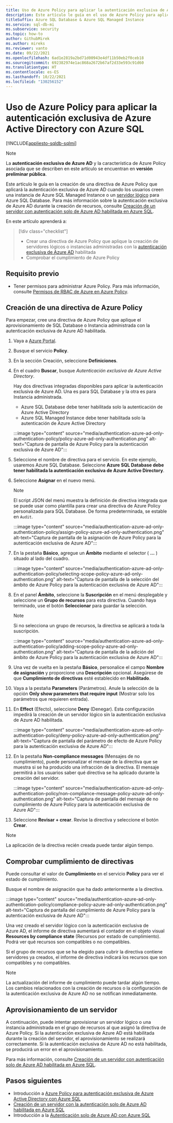 ```yaml
---
title: Uso de Azure Policy para aplicar la autenticación exclusiva de Azure Active Directory
description: Este artículo le guía en el uso de Azure Policy para aplicar la autenticación exclusiva de Azure Active Directory (Azure AD) con Azure SQL Database y Azure SQL Managed Instance.
titleSuffix: Azure SQL Database & Azure SQL Managed Instance
ms.service: sql-db-mi
ms.subservice: security
ms.topic: how-to
author: GithubMirek
ms.author: mireks
ms.reviewer: vanto
ms.date: 09/22/2021
ms.openlocfilehash: 6ad1e2819a2bd71d00943e4df11b50eb2f0ceb18
ms.sourcegitcommit: 692382974e1ac868a2672b67af2d33e593c91d60
ms.translationtype: HT
ms.contentlocale: es-ES
ms.lasthandoff: 10/22/2021
ms.locfileid: "130256152"
---
```

# <a name="using-azure-policy-to-enforce-azure-active-directory-only-authentication-with-azure-sql"></a>Uso de Azure Policy para aplicar la autenticación exclusiva de Azure Active Directory con Azure SQL

[!INCLUDE[appliesto-sqldb-sqlmi](../includes/appliesto-sqldb-sqlmi.md)]

> [!NOTE]
> La **autenticación exclusiva de Azure AD** y la característica de Azure Policy asociada que se describen en este artículo se encuentran en **versión preliminar pública**. 

Este artículo le guía en la creación de una directiva de Azure Policy que aplicará la autenticación exclusiva de Azure AD cuando los usuarios creen una instancia de Azure SQL Managed Instance o un [servidor lógico](logical-servers.md) para Azure SQL Database. Para más información sobre la autenticación exclusiva de Azure AD durante la creación de recursos, consulte [Creación de un servidor con autenticación solo de Azure AD habilitada en Azure SQL](authentication-azure-ad-only-authentication-create-server.md).

En este artículo aprenderá a:

> [!div class="checklist"]
> - Crear una directiva de Azure Policy que aplique la creación de servidores lógicos o instancias administradas con la [autenticación exclusiva de Azure AD](authentication-azure-ad-only-authentication.md) habilitada
> - Comprobar el cumplimiento de Azure Policy

## <a name="prerequisite"></a>Requisito previo

- Tener permisos para administrar Azure Policy. Para más información, consulte [Permisos de RBAC de Azure en Azure Policy](../../governance/policy/overview.md#azure-rbac-permissions-in-azure-policy).

## <a name="create-an-azure-policy"></a>Creación de una directiva de Azure Policy

Para empezar, cree una directiva de Azure Policy que aplique el aprovisionamiento de SQL Database o Instancia administrada con la autenticación exclusiva de Azure AD habilitada.

1. Vaya a [Azure Portal](https://portal.azure.com).
1. Busque el servicio **Policy**.
1. En la sección Creación, seleccione **Definiciones**.
1. En el cuadro **Buscar**, busque *Autenticación exclusiva de Azure Active Directory*.

   Hay dos directivas integradas disponibles para aplicar la autenticación exclusiva de Azure AD. Una es para SQL Database y la otra es para Instancia administrada.

   - Azure SQL Database debe tener habilitada solo la autenticación de Azure Active Directory
   - Azure SQL Managed Instance debe tener habilitada solo la autenticación de Azure Active Directory

   :::image type="content" source="media/authentication-azure-ad-only-authentication-policy/policy-azure-ad-only-authentication.png" alt-text="Captura de pantalla de Azure Policy para la autenticación exclusiva de Azure AD":::

1. Seleccione el nombre de directiva para el servicio. En este ejemplo, usaremos Azure SQL Database. Seleccione **Azure SQL Database debe tener habilitada la autenticación exclusiva de Azure Active Directory**.
1. Seleccione **Asignar** en el nuevo menú.

   > [!NOTE]
   > El script JSON del menú muestra la definición de directiva integrada que se puede usar como plantilla para crear una directiva de Azure Policy personalizada para SQL Database. De forma predeterminada, se estable en `Audit`.

   :::image type="content" source="media/authentication-azure-ad-only-authentication-policy/assign-policy-azure-ad-only-authentication.png" alt-text="Captura de pantalla de la asignación de Azure Policy para la autenticación exclusiva de Azure AD":::

1. En la pestaña **Básico**, agregue un **Ámbito** mediante el selector ( **...** ) situado al lado del cuadro.

   :::image type="content" source="media/authentication-azure-ad-only-authentication-policy/selecting-scope-policy-azure-ad-only-authentication.png" alt-text="Captura de pantalla de la selección del ámbito de Azure Policy para la autenticación exclusiva de Azure AD":::

1. En el panel **Ámbito**, seleccione la **Suscripción** en el menú desplegable y seleccione un **Grupo de recursos** para esta directiva. Cuando haya terminado, use el botón **Seleccionar** para guardar la selección.

   > [!NOTE]
   > Si no selecciona un grupo de recursos, la directiva se aplicará a toda la suscripción.

   :::image type="content" source="media/authentication-azure-ad-only-authentication-policy/adding-scope-policy-azure-ad-only-authentication.png" alt-text="Captura de pantalla de la adición del ámbito de Azure Policy para la autenticación exclusiva de Azure AD":::

1. Una vez de vuelta en la pestaña **Básico**, personalice el campo **Nombre de asignación** y proporcione una **Descripción** opcional. Asegúrese de que **Cumplimiento de directivas** esté establecido en **Habilitado**.
1. Vaya a la pestaña **Parameters** (Parámetros). Anule la selección de la opción **Only show parameters that require input** (Mostrar solo los parámetros que requieren entrada).
1. En **Effect** (Efecto), seleccione **Deny** (Denegar). Esta configuración impedirá la creación de un servidor lógico sin la autenticación exclusiva de Azure AD habilitada.

   :::image type="content" source="media/authentication-azure-ad-only-authentication-policy/deny-policy-azure-ad-only-authentication.png" alt-text="Captura de pantalla del parámetro de efecto de Azure Policy para la autenticación exclusiva de Azure AD":::

1. En la pestaña **Non-compliance messages** (Mensajes de no cumplimiento), puede personalizar el mensaje de la directiva que se muestra si se ha producido una infracción de la directiva. El mensaje permitirá a los usuarios saber qué directiva se ha aplicado durante la creación del servidor.

   :::image type="content" source="media/authentication-azure-ad-only-authentication-policy/non-compliance-message-policy-azure-ad-only-authentication.png" alt-text="Captura de pantalla del mensaje de no cumplimiento de Azure Policy para la autenticación exclusiva de Azure AD":::

1. Seleccione **Revisar + crear**. Revise la directiva y seleccione el botón **Crear**.

> [!NOTE]
> La aplicación de la directiva recién creada puede tardar algún tiempo.

## <a name="check-policy-compliance"></a>Comprobar cumplimiento de directivas

Puede consultar el valor de **Cumplimiento** en el servicio **Policy** para ver el estado de cumplimiento.

Busque el nombre de asignación que ha dado anteriormente a la directiva.

:::image type="content" source="media/authentication-azure-ad-only-authentication-policy/compliance-policy-azure-ad-only-authentication.png" alt-text="Captura de pantalla del cumplimiento de Azure Policy para la autenticación exclusiva de Azure AD":::

Una vez creado el servidor lógico con la autenticación exclusiva de Azure AD, el informe de directiva aumentará el contador en el objeto visual **Resources by compliance state** (Recursos por estado de cumplimiento). Podrá ver qué recursos son compatibles o no compatibles.

Si el grupo de recursos que se ha elegido para cubrir la directiva contiene servidores ya creados, el informe de directiva indicará los recursos que son compatibles y no compatibles.

> [!NOTE]
> La actualización del informe de cumplimiento puede tardar algún tiempo. Los cambios relacionados con la creación de recursos o la configuración de la autenticación exclusiva de Azure AD no se notifican inmediatamente.    

## <a name="provision-a-server"></a>Aprovisionamiento de un servidor

A continuación, puede intentar aprovisionar un servidor lógico o una instancia administrada en el grupo de recursos al que asignó la directiva de Azure Policy. Si la autenticación exclusiva de Azure AD está habilitada durante la creación del servidor, el aprovisionamiento se realizará correctamente. Si la autenticación exclusiva de Azure AD no está habilitada, se producirá un error en el aprovisionamiento.

Para más información, consulte [Creación de un servidor con autenticación solo de Azure AD habilitada en Azure SQL](authentication-azure-ad-only-authentication-create-server.md).

## <a name="next-steps"></a>Pasos siguientes

- Introducción a [Azure Policy para autenticación exclusiva de Azure Active Directory con Azure SQL](authentication-azure-ad-only-authentication-policy.md)
- [Creación de un servidor con la autenticación solo de Azure AD habilitada en Azure SQL](authentication-azure-ad-only-authentication-create-server.md)
- Introducción a la [Autenticación solo de Azure AD con Azure SQL](authentication-azure-ad-only-authentication.md)